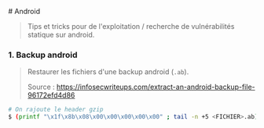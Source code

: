 # Android

> Tips et tricks pour de l'exploitation / recherche de vulnérabilités statique sur android.



### 1. Backup android

> Restaurer les fichiers d'une backup android (`.ab`).
>
> Source : https://infosecwriteups.com/extract-an-android-backup-file-96172efd4d86

```bash
# On rajoute le header gzip
$ (printf "\x1f\x8b\x08\x00\x00\x00\x00\x00" ; tail -n +5 <FICHIER>.ab) | tar -xvz
```

